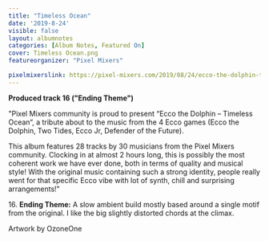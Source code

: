 ```yaml
---
title: "Timeless Ocean"
date: '2019-8-24'
visible: false
layout: albumnotes
categories: [Album Notes, Featured On]
cover: Timeless Ocean.png
featureorganizer: "Pixel Mixers"

pixelmixerslink: https://pixel-mixers.com/2019/08/24/ecco-the-dolphin-timeless-ocean-tribute-album/
---
```

**Produced track 16 ("Ending Theme")**

"Pixel Mixers community is proud to present “Ecco the Dolphin – Timeless Ocean“, a tribute about to the music from the 4 Ecco games (Ecco the Dolphin, Two Tides, Ecco Jr, Defender of the Future).

This album features 28 tracks by 30 musicians from the Pixel Mixers community.
Clocking in at almost 2 hours long, this is possibly the most coherent work we have ever done, both in terms of quality and musical style!
With the original music containing such a strong identity, people really went for that specific Ecco vibe with lot of synth, chill and surprising arrangements!"

16\. **Ending Theme:** A slow ambient build mostly based around a single motif from the original. I like the big slightly distorted chords at the climax.

Artwork by OzoneOne
